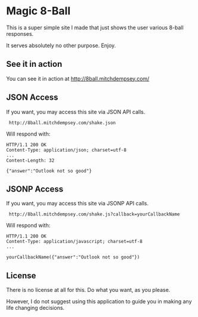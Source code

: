 # Magic 8-Ball

This is a super simple site I made that just shows the user various 8-ball responses.

It serves absolutely no other purpose. Enjoy.

## See it in action

You can see it in action at http://8ball.mitchdempsey.com/


## JSON Access

If you want, you may access this site via JSON API calls.
  
     http://8ball.mitchdempsey.com/shake.json

Will respond with: 

    HTTP/1.1 200 OK 
    Content-Type: application/json; charset=utf-8
    ...
    Content-Length: 32
    
    {"answer":"Outlook not so good"}
	

## JSONP Access
If you want, you may access this site via JSONP API calls.
  
     http://8ball.mitchdempsey.com/shake.js?callback=yourCallbackName

Will respond with: 

    HTTP/1.1 200 OK 
    Content-Type: application/javascript; charset=utf-8
    ...
    
    yourCallbackName({"answer":"Outlook not so good"})

## License

There is no license at all for this. Do what you want, as you please.

However, I do not suggest using this application to guide you in making any life changing decisions.